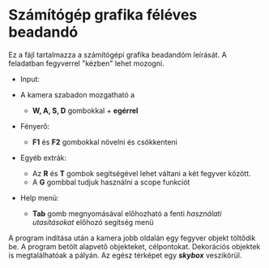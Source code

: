 # Számítógép grafika féléves beadandó

Ez a fájl tartalmazza a számítógépi grafika beadandóm leírását. A feladatban fegyverrel "kézben" lehet mozogni.

* Input:

* A kamera szabadon mozgatható a

  * **W, A, S, D** gombokkal + **egérrel**

* Fényerő:
  * **F1** és **F2** gombokkal növelni és csökkenteni

* Egyéb extrák:
  * Az **R** és **T** gombok segítségével lehet váltani a két fegyver között.
  * A **G** gombbal tudjuk használni a scope funkciót

* Help menü:
  * **Tab** gomb megnyomásával előhozható a fenti *használati utasításokat* előhozó segítség menü

A program indítása után a kamera jobb oldalán egy fegyver objekt töltődik be. A program betölt alapvető objekteket, célpontokat. Dekorációs objektek
is megtalálhatóak a pályán. Az egész térképet egy ***skybox*** veszikörül.

